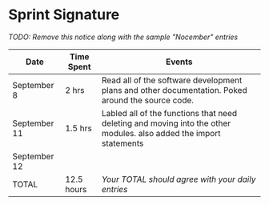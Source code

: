 # Sprint Signature

*TODO: Remove this notice along with the sample "Nocember" entries*

| Date        | Time Spent | Events
|-------------|------------|--------------------
| September 8 | 2 hrs      | Read all of the software development plans and other documentation. Poked around the source code.
| September 11| 1.5 hrs    | Labled all of the functions that need deleting and moving into the other modules. also added the import statements
| September 12|
| TOTAL       | 12.5 hours | *Your TOTAL should agree with your daily entries*
